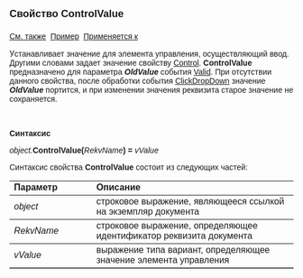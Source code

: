 <html>
<head>
<title>Документ\ControlValue</title>
</head>

<body>

<p><font face="Arial"><font size="4"><strong>Свойство ControlValue<br>
<br>
</strong></font><a href="../Asdoc.html">См. также</a>&nbsp; <u>Пример</u>&nbsp;
<a href="../Asdoc.html">Применяется к</a></font></p>

<p class="label">У<font face="Arial">станавливает значение для элемента 
    управления, осуществляющий ввод. Другими словами задает значение свойству <a href="Control.html">
	Control</a>. <strong>ControlValue</strong>&nbsp; предназначено для параметра 
    <strong><em>OldValue</em></strong> события <a href="../../ScriptProcs/Valid.html">Valid</a>. При отсутствии 
    данного свойства, после обработки события 
    <a href="../../ScriptProcs/ClickDropDown.html">ClickDropDown</a> значение <strong>
    <em>OldValue</em></strong> портится, и при изменении значения 
    реквизита старое значение не сохраняется.

</font></p>

<p class="label">&nbsp;</p>

<p class="label"><font face="Arial"><b>Синтаксис</b></font></p>

<p><font face="Arial"><em>object.</em><strong>ControlValue(</strong><em>RekvName</em><strong>) = </strong><em>vValue</em></font></p>

<p><font face="Arial">Синтаксис свойства <strong>ControlValue</strong>
состоит из следующих частей:</font></p>

<table border="1" cellPadding="5" cols="2" frame="below" rules="rows">
<TBODY>
  <tr vAlign="top">
    <td class="label" width="29%"><font face="Arial"><b>Параметр</b></font></td>
    <td class="label" width="71%"><font face="Arial"><strong>Описание</strong></font></td>
  </tr>
  <tr>
    <td width="29%"><font face="Arial"><em>object</em></font></td>
    <td width="71%"><font face="Arial">строковое выражение, являющееся 
	ссылкой на экземпляр документа</font></td>
  </tr>
  <tr>
    <td width="29%"><font face="Arial"><em>RekvName</em></font></td>
    <td width="71%"><font face="Arial">строковое выражение, 
	определяющее идентификатор реквизита документа</font></td>
  </tr>
  <tr>
    <td width="29%"><font face="Arial"><em>vValue</em></font></td>
    <td width="71%"><font face="Arial">выражение типа вариант, 
	определяющее значение элемента управления</font></td>
  </tr>
</TBODY>
</table>

<p class="label">&nbsp;</p>

</body>
</html>
